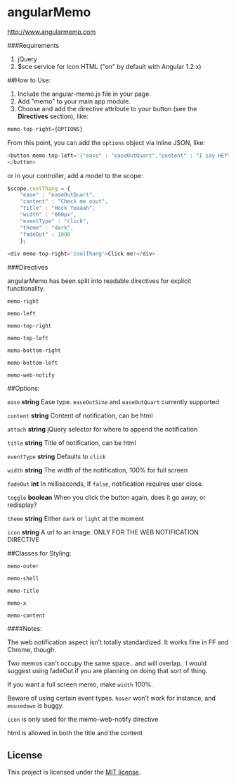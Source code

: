 angularMemo
===========

http://www.angularmemo.com

###Requirements

1. jQuery
2. $sce service for icon HTML ("on" by default with Angular 1.2.x)

##How to Use:

1. Include the angular-memo.js file in your page.
2. Add "memo" to your main app module.
3. Choose and add the directive attribute to your button (see the **Directives** section), like:

```javascript
memo-top-right={OPTIONS}
```
From this point, you can add the ```options``` object via inline JSON, like:

```javascript
<button memo-top-left='{"ease" : "easeOutQuart","content" : "I say HEYY YEAH","title" : "Whats Going on?","width" : "600px", "attachment" : "#wrap"}')>
</button>
```
or in your controller, add a model to the scope:

```javascript
$scope.coolThang = {
    "ease" : "easeOutQuart",
    "content" : "Check me ouut",
    "title" : "Heck Yeaaah",
    "width" : "600px",
    "eventType" : "click",
    "theme" : "dark",
    "fadeOut" : 1000
    };
    
<div memo-top-right='coolThang'>Click me!</div>
```
###Directives

angularMemo has been split into readable directives for explicit functionality.

```
memo-right
```

```
memo-left
```

```
memo-top-right
```

```
memo-top-left
```

```
memo-bottom-right
```

```
memo-bottom-left
```

```
memo-web-notify
```


##Options:

```ease``` **string** Ease type. ```easeOutSine``` and ```easeOutQuart``` currently supported

```content``` **string** Content of notification, can be html

```attach```  **string** jQuery selector for where to append the notification

```title```  **string** Title of notification, can be html

```eventType``` **string** Defaults to ```click```

```width``` **string** The width of the notification, 100% for full screen

```fadeOut``` **int** In milliseconds, If ```false```, notification requires user close.

```toggle``` **boolean** When you click the button again, does it go away, or redisplay?

```theme``` **string** Either ```dark``` or ```light``` at the moment

```icon``` **string** A url to an image. ONLY FOR THE WEB NOTIFICATION DIRECTIVE

##Classes for Styling:


    memo-outer

    memo-shell
  
    memo-title
   
    memo-x
   
    memo-content
    
    
####Notes:
   
   The web notification aspect isn't totally standardized. It works fine in FF and Chrome, though.

   Two memos can't occupy the same space.. and will overlap.. I would suggest using fadeOut if you are planning on doing that sort of thing.
   
   If you want a full screen memo, make ```width``` 100%.
   
   Beware of using certain event types. ```hover``` won't work for instance, and ```mousedown``` is buggy.
   
   ```icon``` is only used for the memo-web-notify directive
   
   html is allowed in both the title and the content


## License
This project is licensed under the [MIT license](http://opensource.org/licenses/MIT).
